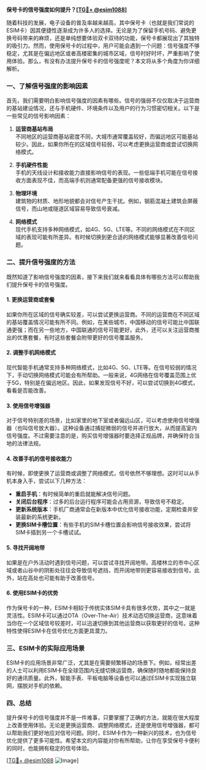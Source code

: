 **保号卡的信号强度如何提升？[[TG💪+ @esim1088](https://t.me/s/esim1088)]**

随着科技的发展，电子设备的普及率越来越高，其中保号卡（也就是我们常说的ESIM卡）因其便捷性逐渐成为许多人的选择。无论是为了保留手机号码、避免更换号码带来的麻烦，还是单纯想要体验双卡双待的功能，保号卡都展现出了其独特的吸引力。然而，使用保号卡的过程中，用户可能会遇到一个问题：信号强度不够稳定，尤其是在偏远地区或者高楼密集的城市区域，信号时好时坏，严重影响了使用体验。那么，有没有办法提升保号卡的信号强度呢？本文将从多个角度为你详细解析。

### 一、了解信号强度的影响因素

首先，我们需要明白影响信号强度的因素有哪些。信号的强弱不仅仅取决于运营商的基站建设情况，还与手机硬件、环境条件以及用户的行为习惯密切相关。以下是一些常见的信号影响因素：

1. **运营商基站布局**  
   不同地区的运营商基站密度不同，大城市通常覆盖较好，而偏远地区可能基站较少。因此，如果你所在的区域信号较弱，可以考虑更换运营商或尝试切换网络模式。

2. **手机硬件性能**  
   手机的天线设计和接收能力直接影响信号的表现。一些低端手机可能在信号接收方面表现不佳，而高端手机则通常配备更强的信号接收模块。

3. **物理环境**  
   建筑物的材质、地形地貌都会对信号产生干扰。例如，钢筋混凝土建筑会屏蔽信号，而山地或隧道区域容易导致信号衰减。

4. **网络模式**  
   现代手机支持多种网络模式，如4G、5G、LTE等。不同的网络模式在不同区域的表现可能有所差异。有时候切换到更合适的网络模式能够显著改善信号问题。

### 二、提升信号强度的方法

既然知道了影响信号强度的因素，接下来我们就来看看具体有哪些方法可以帮助我们提升保号卡的信号强度。

#### 1. 更换运营商或套餐

如果你所在区域的信号确实较差，可以尝试更换运营商。不同的运营商在不同区域的基站覆盖情况可能有所不同。例如，在某些城市，中国移动的信号可能比中国联通更强；而在另一些地方，中国联通的信号可能更好。此外，还可以关注运营商推出的优惠套餐，有时这些套餐会附带更好的信号覆盖服务。

#### 2. 调整手机网络模式

现代智能手机通常支持多种网络模式，比如4G、5G、LTE等。在信号较弱的情况下，手动切换网络模式可能会有所帮助。一般来说，4G网络在信号覆盖范围上优于5G，特别是在偏远地区。因此，如果发现信号不好，可以尝试切换到4G模式，看看是否能改善。

#### 3. 使用信号增强器

对于信号特别差的场景，比如家里的地下室或者偏远山区，可以考虑使用信号增强器（也叫信号放大器）。这种设备通过捕捉微弱的信号并进行放大，从而提高室内信号强度。不过需要注意的是，购买信号增强器时要选择正规品牌，并确保符合当地的法律法规。

#### 4. 改善手机的信号接收能力

有时候，即使更换了运营商或调整了网络模式，信号依然不够理想。这时可以从手机本身入手，尝试以下几种方法：

- **重启手机**：有时候简单的重启就能解决信号问题。
- **关闭后台程序**：过多的后台运行程序可能会占用资源，导致信号不稳定。
- **更新系统版本**：手机厂商通常会在新版本中优化信号接收功能，定期检查并安装最新的系统更新。
- **更换SIM卡槽位置**：有些手机的SIM卡槽位置会影响信号接收效果，尝试将SIM卡插到另一个卡槽试试。

#### 5. 寻找开阔地带

如果是在户外活动时遇到信号问题，可以尝试寻找开阔地带。高楼林立的市中心区域或者山谷中的阴影处往往会导致信号遮挡，而开阔地带则更容易接收到信号。此外，站在高处也可能有助于改善信号。

#### 6. 使用ESIM卡的优势

作为保号卡的一种，ESIM卡相较于传统实体SIM卡具有很多优势，其中之一就是灵活性。ESIM卡可以通过OTA（Over-The-Air）技术动态切换运营商，这意味着当你在一个区域信号较差时，可以迅速切换到其他运营商以获取更好的信号。这种特性使得ESIM卡在信号优化方面更具潜力。

### 三、ESIM卡的实际应用场景

ESIM卡的应用场景非常广泛，尤其是在需要频繁移动的场景下。例如，经常出差的人士可以利用ESIM卡在全球范围内无缝切换运营商，确保随时随地都能保持良好的通讯质量。此外，智能手表、平板电脑等设备也可以通过ESIM卡实现独立联网，摆脱对手机的依赖。

### 四、总结

提升保号卡的信号强度并不是一件难事，只要掌握了正确的方法，就能在很大程度上改善使用体验。无论是更换运营商、调整网络模式，还是使用信号增强器，都可以帮助我们更好地应对信号问题。同时，ESIM卡作为一种新兴的技术，也为信号优化提供了更多可能性。希望本文的内容能对你有所帮助，让你在享受保号卡便利的同时，也能拥有稳定的信号体验。

[[TG💪+ @esim1088](https://t.me/s/esim1088) ![Image](https://i.postimg.cc/4NQfJmqS/Snipaste-2025-05-13-00-14-12.png)]